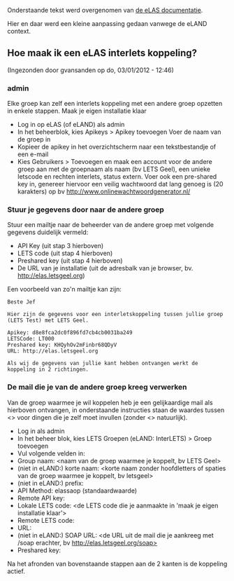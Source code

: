 Onderstaande tekst werd overgenomen van [de eLAS documentatie](http://old.elasproject.org/content/hoe-maak-ik-een-interlets-koppeling).

Hier en daar werd een kleine aanpassing gedaan vanwege de eLAND context.

## Hoe maak ik een eLAS interlets koppeling?
(Ingezonden door gvansanden op do, 03/01/2012 - 12:46)

### admin 

Elke groep kan zelf een interlets koppeling met een andere groep opzetten in enkele stappen.
Maak je eigen installatie klaar

* Log in op eLAS (of eLAND) als admin
* In het beheerblok, kies Apikeys > Apikey toevoegen  Voer de naam van de groep in
* Kopieer de apikey in het overzichtscherm naar een tekstbestandje of een e-mail
* Kies Gebruikers > Toevoegen en maak een account voor de andere groep aan met de groepnaam als naam (bv LETS Geel), een unieke letscode en rechten interlets, status extern.  Voer ook een pre-shared key in, genereer hiervoor een veilig wachtwoord dat lang genoeg is (20 karakters) op bv http://www.onlinewachtwoordgenerator.nl/

### Stuur je gegevens door naar de andere groep

Stuur een mailtje naar de beheerder van de andere groep met volgende gegevens duidelijk vermeld:

* API Key (uit stap 3 hierboven)
* LETS code (uit stap 4 hierboven)
* Preshared key (uit stap 4 hierboven)
* De URL van je installatie (uit de adresbalk van je browser, bv. http://elas.letsgeel.org)

Een voorbeeld van zo'n mailtje kan zijn:

    Beste Jef

    Hier zijn de gegevens voor een interletskoppeling tussen jullie groep (LETS Test) met LETS Geel.

    Apikey: d8e8fca2dc0f896fd7cb4cb0031ba249
    LETSCode: LT000
    Preshared key: KHQyhOv2mFinbr68QDyV
    URL: http://elas.letsgeel.org

    Als wij de gegevens van jullie kant hebben ontvangen werkt de koppeling in 2 richtingen.

### De mail die je van de andere groep kreeg verwerken

Van de groep waarmee je wil koppelen heb je een gelijkaardige mail als hierboven ontvangen, in onderstaande instructies staan de waardes tussen <> voor dingen die je zelf moet invullen (zonder <> natuurlijk).

* Log in als admin
* In het beheer blok, kies LETS Groepen (eLAND: InterLETS) > Groep toevoegen
* Vul volgende velden in:
* Group naam: <naam van de groep waarmee je koppelt, bv LETS Geel>
* (niet in eLAND:) korte naam: <korte naam zonder hoofdletters of spaties van de groep waarmee je koppelt, bv letsgeel>
* (niet in eLAND:) prefix: <LEEG laten>
* API Method: elassaop (standaardwaarde)
* Remote API key: <de apikey uit de mail die je aankreeg>
* Lokale LETS code: <de LETS code die je aanmaakte in 'maak je eigen installatie klaar'>
* Remote LETS code: <de LETS code uit de mail die je aankreeg>
* URL: <de URL uit de mail die je aankreeg>
* (niet in eLAND:) SOAP URL: <de URL uit de mail die je aankreeg met /soap erachter, bv http://elas.letsgeel.org/soap>
* Preshared key: <de preshared key uit de mail die je aankreeg>

Na het afronden van bovenstaande stappen aan de 2 kanten is de koppeling actief.
